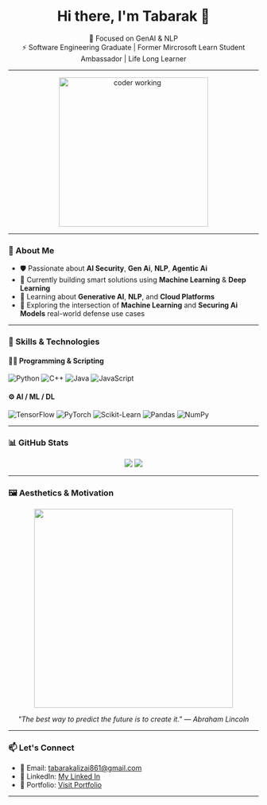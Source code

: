 <h1 align="center">Hi there, I'm Tabarak 👋</h1>



<p align="center">
  🎯 Focused on GenAI & NLP <br />
  ⚡ Software Engineering Graduate | Former Mircrosoft Learn Student Ambassador | Life Long Learner
</p>

---
<p align="center">
  <img src="https://media.giphy.com/media/ZVik7pBtu9dNS/giphy.gif" width="300" alt="coder working" />
</p>

---

### 🚀 About Me

- 🛡️ Passionate about **AI Security**, **Gen Ai**, **NLP**, **Agentic Ai**
- 🤖 Currently building smart solutions using **Machine Learning** & **Deep Learning**
- 📘 Learning about **Generative AI**, **NLP**, and **Cloud Platforms**
- 🧩 Exploring the intersection of **Machine Learning** and **Securing Ai Models** real-world defense use cases

---

### 🧠 Skills & Technologies

#### 👨‍💻 Programming & Scripting
![Python](https://img.shields.io/badge/-Python-3776AB?style=flat&logo=python&logoColor=white)
![C++](https://img.shields.io/badge/-C++-00599C?style=flat&logo=c%2b%2b&logoColor=white)
![Java](https://img.shields.io/badge/-Java-007396?style=flat&logo=java&logoColor=white)
![JavaScript](https://img.shields.io/badge/-Javascript-007396?style=flat&logo=javascript&logoColor=white)

#### ⚙️ AI / ML / DL
![TensorFlow](https://img.shields.io/badge/-TensorFlow-FF6F00?style=flat&logo=tensorflow&logoColor=white)
![PyTorch](https://img.shields.io/badge/-PyTorch-EE4C2C?style=flat&logo=pytorch&logoColor=white)
![Scikit-Learn](https://img.shields.io/badge/-Scikit--Learn-F7931E?style=flat&logo=scikit-learn&logoColor=white)
![Pandas](https://img.shields.io/badge/-Pandas-150458?style=flat&logo=pandas&logoColor=white)
![NumPy](https://img.shields.io/badge/-NumPy-013243?style=flat&logo=numpy&logoColor=white)



---

### 📊 GitHub Stats

<p align="center">
  <img src="https://github-readme-stats.vercel.app/api?username=TabarakAllahKhan&show_icons=true&theme=tokyonight&hide=issues" />
  <img src="https://github-readme-stats.vercel.app/api/top-langs/?username=TabarakAllahKhan&layout=compact&theme=tokyonight" />
</p>

---

### 🖼️ Aesthetics & Motivation

<p align="center">
  <img src="https://media.giphy.com/media/xUPGcguWZHRC2HyBRS/giphy.gif" width="400"/>
</p>

<p align="center"><i>"The best way to predict the future is to create it." — Abraham Lincoln</i></p>

---

### 📫 Let's Connect

- 📧 Email: tabarakalizai861@gmail.com 
- 💼 LinkedIn: [My Linked In](https://www.linkedin.com/in/tabarakallahkhan/)
- 📝 Portfolio: [Visit Portfolio](https://my-portfolio-nu-topaz-64.vercel.app/)

---

